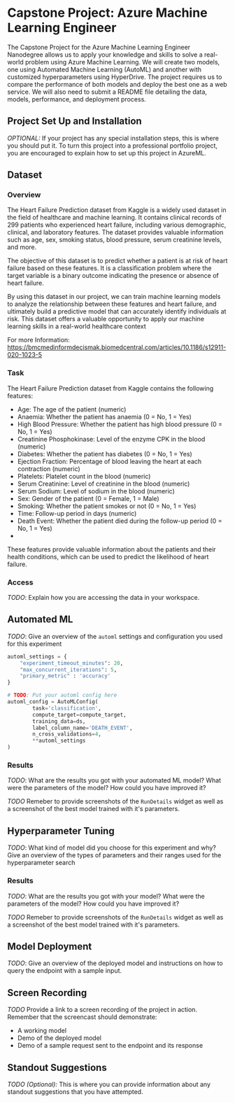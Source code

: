 # Capstone Project: Azure Machine Learning Engineer

The Capstone Project for the Azure Machine Learning Engineer Nanodegree allows us to apply your knowledge and skills to solve a real-world problem using Azure Machine Learning. We will create two models, one using Automated Machine Learning (AutoML) and another with customized hyperparameters using HyperDrive. The project requires us to compare the performance of both models and deploy the best one as a web service. We will also need to submit a README file detailing the data, models, performance, and deployment process.

## Project Set Up and Installation
*OPTIONAL:* If your project has any special installation steps, this is where you should put it. To turn this project into a professional portfolio project, you are encouraged to explain how to set up this project in AzureML.

## Dataset

### Overview
The Heart Failure Prediction dataset from Kaggle is a widely used dataset in the field of healthcare and machine learning. It contains clinical records of 299 patients who experienced heart failure, including various demographic, clinical, and laboratory features. The dataset provides valuable information such as age, sex, smoking status, blood pressure, serum creatinine levels, and more.

The objective of this dataset is to predict whether a patient is at risk of heart failure based on these features. It is a classification problem where the target variable is a binary outcome indicating the presence or absence of heart failure.

By using this dataset in our project, we can train machine learning models to analyze the relationship between these features and heart failure, and ultimately build a predictive model that can accurately identify individuals at risk. This dataset offers a valuable opportunity to apply our machine learning skills in a real-world healthcare context

For more Information: https://bmcmedinformdecismak.biomedcentral.com/articles/10.1186/s12911-020-1023-5

### Task
The Heart Failure Prediction dataset from Kaggle contains the following features:

- Age: The age of the patient (numeric)
- Anaemia: Whether the patient has anaemia (0 = No, 1 = Yes)
- High Blood Pressure: Whether the patient has high blood pressure (0 = No, 1 = Yes)
- Creatinine Phosphokinase: Level of the enzyme CPK in the blood (numeric)
- Diabetes: Whether the patient has diabetes (0 = No, 1 = Yes)
- Ejection Fraction: Percentage of blood leaving the heart at each contraction (numeric)
- Platelets: Platelet count in the blood (numeric)
- Serum Creatinine: Level of creatinine in the blood (numeric)
- Serum Sodium: Level of sodium in the blood (numeric)
- Sex: Gender of the patient (0 = Female, 1 = Male)
- Smoking: Whether the patient smokes or not (0 = No, 1 = Yes)
- Time: Follow-up period in days (numeric)
- Death Event: Whether the patient died during the follow-up period (0 = No, 1 = Yes)
- 
These features provide valuable information about the patients and their health conditions, which can be used to predict the likelihood of heart failure.

### Access
*TODO*: Explain how you are accessing the data in your workspace.

## Automated ML
*TODO*: Give an overview of the `automl` settings and configuration you used for this experiment
```python
automl_settings = {
    "experiment_timeout_minutes": 20,
    "max_concurrent_iterations": 5,
    "primary_metric" : 'accuracy'
}

# TODO: Put your automl config here
automl_config = AutoMLConfig(
        task='classification',
        compute_target=compute_target,
        training_data=ds,
        label_column_name='DEATH_EVENT',
        n_cross_validations=4,
        **automl_settings
)
```

### Results
*TODO*: What are the results you got with your automated ML model? What were the parameters of the model? How could you have improved it?

*TODO* Remeber to provide screenshots of the `RunDetails` widget as well as a screenshot of the best model trained with it's parameters.

## Hyperparameter Tuning
*TODO*: What kind of model did you choose for this experiment and why? Give an overview of the types of parameters and their ranges used for the hyperparameter search


### Results
*TODO*: What are the results you got with your model? What were the parameters of the model? How could you have improved it?

*TODO* Remeber to provide screenshots of the `RunDetails` widget as well as a screenshot of the best model trained with it's parameters.

## Model Deployment
*TODO*: Give an overview of the deployed model and instructions on how to query the endpoint with a sample input.

## Screen Recording
*TODO* Provide a link to a screen recording of the project in action. Remember that the screencast should demonstrate:
- A working model
- Demo of the deployed  model
- Demo of a sample request sent to the endpoint and its response

## Standout Suggestions
*TODO (Optional):* This is where you can provide information about any standout suggestions that you have attempted.
